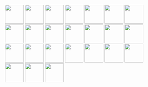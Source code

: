 <div>
    <img width="60" src="https://cdn.jsdelivr.net/gh/devicons/devicon@latest/icons/html5/html5-original.svg" />
    <img width="60" src="https://cdn.jsdelivr.net/gh/devicons/devicon@latest/icons/css3/css3-original.svg" />
    <img width="60" src="https://cdn.jsdelivr.net/gh/devicons/devicon@latest/icons/javascript/javascript-original.svg" />
    <img width="60" src="https://cdn.jsdelivr.net/gh/devicons/devicon@latest/icons/python/python-original.svg" />
    <img width="60" src="https://cdn.jsdelivr.net/gh/devicons/devicon@latest/icons/php/php-original.svg" />
    <img width="60" src="https://cdn.jsdelivr.net/gh/devicons/devicon@latest/icons/laravel/laravel-original.svg" />   
    <img width="60" src="https://cdn.jsdelivr.net/gh/devicons/devicon@latest/icons/mongodb/mongodb-original.svg" />
    <img width="60" src="https://cdn.jsdelivr.net/gh/devicons/devicon@latest/icons/mysql/mysql-original.svg" />
    <img width="60" src="https://cdn.jsdelivr.net/gh/devicons/devicon@latest/icons/postgresql/postgresql-original.svg" />
    <img width="60" src="https://cdn.jsdelivr.net/gh/devicons/devicon@latest/icons/bootstrap/bootstrap-original.svg" />
    <img width="60" src="https://cdn.jsdelivr.net/gh/devicons/devicon@latest/icons/tailwindcss/tailwindcss-original.svg" />
    <img width="60" src="https://cdn.jsdelivr.net/gh/devicons/devicon@latest/icons/redux/redux-original.svg" />
    <img width="60" src="https://cdn.jsdelivr.net/gh/devicons/devicon@latest/icons/nginx/nginx-original.svg" />
    <img width="60" src="https://cdn.jsdelivr.net/gh/devicons/devicon@latest/icons/nodejs/nodejs-original.svg" />
    <img width="60" src="https://cdn.jsdelivr.net/gh/devicons/devicon@latest/icons/nodemon/nodemon-original.svg" />
    <img width="60" src="https://cdn.jsdelivr.net/gh/devicons/devicon@latest/icons/nodejs/nodejs-original.svg" />
    <img width="60" src="https://cdn.jsdelivr.net/gh/devicons/devicon@latest/icons/graphql/graphql-plain.svg" />
    <img width="60" src="https://cdn.jsdelivr.net/gh/devicons/devicon@latest/icons/amazonwebservices/amazonwebservices-original-wordmark.svg" />
    <img width="60" src="https://cdn.jsdelivr.net/gh/devicons/devicon@latest/icons/graphql/graphql-plain.svg" />
    <img width="60" src="https://cdn.jsdelivr.net/gh/devicons/devicon@latest/icons/github/github-original.svg" />
    <img width="60" src="https://cdn.jsdelivr.net/gh/devicons/devicon@latest/icons/gitlab/gitlab-original.svg" />
    <img width="60" src="https://cdn.jsdelivr.net/gh/devicons/devicon@latest/icons/linux/linux-original.svg" />
    <img width="60" src="https://cdn.jsdelivr.net/gh/devicons/devicon@latest/icons/chrome/chrome-original.svg" />
    <img width="60" src="https://cdn.jsdelivr.net/gh/devicons/devicon@latest/icons/postman/postman-original.svg" />

</div>
